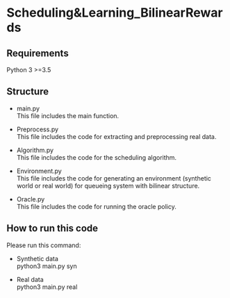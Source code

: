 # Scheduling&Learning_BilinearRewards


## Requirements
 Python 3 >=3.5

## Structure
  * main.py\
  This file includes the main function.

  * Preprocess.py\
  This file includes the code for extracting and preprocessing real data.

  * Algorithm.py\
  This file includes the code for the scheduling algorithm.

  * Environment.py\
  This file includes the code for generating an environment (synthetic world or real world) for queueing system with bilinear structure. 

  * Oracle.py\
  This file includes the code for running the oracle policy.

## How to run this code
Please run this command:

 * Synthetic data\
 python3 main.py syn

 * Real data\
 python3 main.py real
